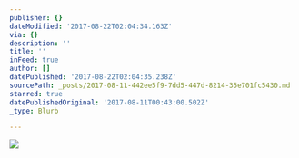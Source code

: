 ```yaml
---
publisher: {}
dateModified: '2017-08-22T02:04:34.163Z'
via: {}
description: ''
title: ''
inFeed: true
author: []
datePublished: '2017-08-22T02:04:35.238Z'
sourcePath: _posts/2017-08-11-442ee5f9-7dd5-447d-8214-35e701fc5430.md
starred: true
datePublishedOriginal: '2017-08-11T00:43:00.502Z'
_type: Blurb

---
```

![](https://the-grid-user-content.s3-us-west-2.amazonaws.com/55fe8d37-7fe3-455d-82df-5200f88d7ac7.jpg)
